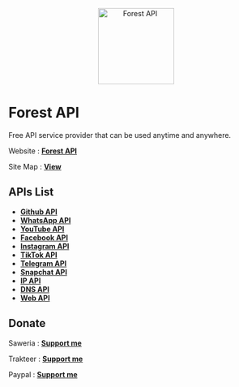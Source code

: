 <p align="center"><img src="https://www.forestapi.my.id/static/images/forestapi.png" width="150" alt="Forest API"></p>

# Forest API

Free API service provider that can be used anytime and anywhere.

Website : **[Forest API](https://www.forestapi.my.id)**

Site Map : **[View](https://www.forestapi.my.id/static/sitemap.xml)**

## APIs List

- **[Github API](https://www.forestapi.my.id/api/github)**
- **[WhatsApp API](https://www.forestapi.my.id/api/whatsapp)**
- **[YouTube API](https://www.forestapi.my.id/api/youtube)**
- **[Facebook API](https://www.forestapi.my.id/api/facebook)**
- **[Instagram API](https://www.forestapi.my.id/api/instagram)**
- **[TikTok API](https://www.forestapi.my.id/api/tiktok)**
- **[Telegram API](https://www.forestapi.my.id/api/telegram)**
- **[Snapchat API](https://www.forestapi.my.id/api/snapchat)**
- **[IP API](https://www.forestapi.my.id/api/ip)**
- **[DNS API](https://www.forestapi.my.id/api/dns)**
- **[Web API](https://www.forestapi.my.id/api/web)**

## Donate

Saweria : **[Support me](https://saweria.co/rioagungpurnomo)**

Trakteer : **[Support me](https://trakteer.id/rioagungpurnomo)**

Paypal : **[Support me](https://www.paypal.me/rioagungpurnomoo)**
